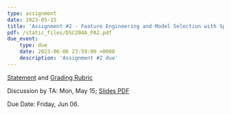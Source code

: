 ```yaml
---
type: assignment
date: 2023-05-15
title: 'Assignment #2 - Feature Engineering and Model Selection with Spark'
pdf: /static_files/DSC204A_PA2.pdf
due_event: 
    type: due
    date: 2023-06-06 23:59:00 +0000
    description: 'Assignment #2 due'
---
```


<!-- Release Date: Mon, Oct 3 -->

[Statement]() and [Grading Rubric]()

Discussion by TA: Mon, May 15; [Slides PDF]()

Due Date: Friday, Jun 06.

<!-- This is a sample assignment. -->
